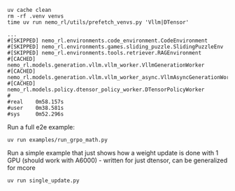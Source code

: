 ```
uv cache clean
rm -rf .venv venvs
time uv run nemo_rl/utils/prefetch_venvs.py 'Vllm|DTensor'

...
#[SKIPPED] nemo_rl.environments.code_environment.CodeEnvironment
#[SKIPPED] nemo_rl.environments.games.sliding_puzzle.SlidingPuzzleEnv
#[SKIPPED] nemo_rl.environments.tools.retriever.RAGEnvironment
#[CACHED] nemo_rl.models.generation.vllm.vllm_worker.VllmGenerationWorker
#[CACHED] nemo_rl.models.generation.vllm.vllm_worker_async.VllmAsyncGenerationWorker
#[CACHED] nemo_rl.models.policy.dtensor_policy_worker.DTensorPolicyWorker
#
#real    0m58.157s
#user    0m38.581s
#sys     0m52.296s
```

Run a full e2e example:
```
uv run examples/run_grpo_math.py
```

Run a simple example that just shows how a weight update is done with 1 GPU (should work with A6000) - written for just dtensor, can be generalized for mcore
```
uv run single_update.py
```
